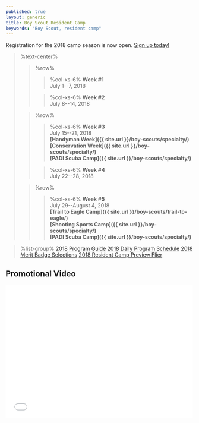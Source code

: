 ```yaml
---
published: true
layout: generic
title: Boy Scout Resident Camp
keywords: "Boy Scout, resident camp"
---
```


<div class="alert alert-info">
Registration for the 2018 camp season is now open.
<a href="{{ site.url }}/boy-scouts/register/">
Sign up today!</a>
</div>

> %text-center%
>> %row%
>>> %col-xs-6%
>>> **Week #1**<br/>
>>> July 1--7, 2018
>>
>>> %col-xs-6%
>>> **Week #2**<br/>
>>> July 8--14, 2018
>
>> %row%
>>> %col-xs-6%
>>> **Week #3**<br/>
>>> July 15--21, 2018<br/>
>>> **[Handyman Week]({{ site.url }}/boy-scouts/specialty/)**<br/>
>>> **[Conservation Week]({{ site.url }}/boy-scouts/specialty/)**<br/>
>>> **[PADI Scuba Camp]({{ site.url }}/boy-scouts/specialty/)**
>>
>>> %col-xs-6%
>>> **Week #4**<br/>
>>> July 22--28, 2018
>
>> %row%
>>> %col-xs-6%
>>> **Week #5**<br/>
>>> July 29--August 4, 2018<br/>
>>> **[Trail to Eagle Camp]({{ site.url }}/boy-scouts/trail-to-eagle/)**<br/>
>>> **[Shooting Sports Camp]({{ site.url }}/boy-scouts/specialty/)**<br/>
>>> **[PADI Scuba Camp]({{ site.url }}/boy-scouts/specialty/)**


> %list-group%
> <a href="{{ site.url }}/pdf/2018/2018-program-guide.pdf" class="list-group-item">2018 Program Guide</a>
> <a href="{{ site.url }}/pdf/2018/2018-schedule.pdf" class="list-group-item">2018 Daily Program Schedule</a>
> <a href="{{ site.url }}/pdf/2018/2018-merit-badges.pdf" class="list-group-item">2018 Merit Badge Selections</a>
> <a href="{{ site.url }}/pdf/2018/2018-boy-scout-flier.pdf" class="list-group-item">2018 Resident Camp Preview Flier</a>

## Promotional Video

<iframe style="max-width: 640px; width: 100%; height: 360px; border: none;" src="//www.youtube-nocookie.com/embed/mBW3OGLBcIc?rel=0" allowfullscreen></iframe>
